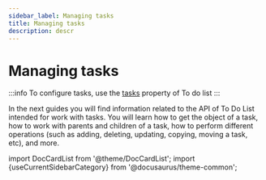 ```yaml
---
sidebar_label: Managing tasks
title: Managing tasks
description: descr
---
```


# Managing tasks

:::info
To configure tasks, use the [tasks](api/configs/tasks_config.md) property of To do list
:::

In the next guides you will find information related to the API of To Do List intended for work with tasks. You will learn how to get the object of a task, how to work with parents and children of a task, how to perform different operations (such as adding, deleting, updating, copying, moving a task, etc), and more.

import DocCardList from '@theme/DocCardList';
import {useCurrentSidebarCategory} from '@docusaurus/theme-common';

<DocCardList items={useCurrentSidebarCategory().items}/>
